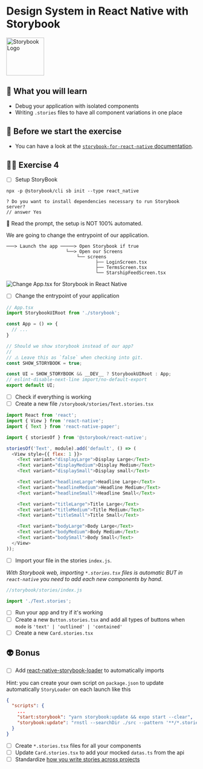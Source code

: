 # Design System in React Native with Storybook

<img src="https://user-images.githubusercontent.com/81434852/149155798-e564e0c7-dcb2-4d24-b426-e41edaa8776b.png" width="100px" height="100px" alt="Storybook Logo" />

## 📡 What you will learn

- Debug your application with isolated components
- Writing `.stories` files to have all component variations in one place

## 👾 Before we start the exercise

- You can have a look at the [`storybook-for-react-native` documentation](https://github.com/storybookjs/react-native#storybook-for-react-native).

## 👨‍🚀 Exercise 4

- [ ] Setup StoryBook

```console
npx -p @storybook/cli sb init --type react_native
```

```console
? Do you want to install dependencies necessary to run Storybook server?
// answer Yes
```

🔭 Read the prompt, the setup is NOT 100% automated.

We are going to change the entrypoint of our application.

```console
───> Launch the app ─────> Open Storybook if true
                      └──> Open our Screens
                          └── screens
                                 ├── LoginScreen.tsx
                                 ├── TermsScreen.tsx
                                 └── StarshipFeedScreen.tsx
```

![Change App.tsx for Storybook in React Native](https://raw.githubusercontent.com/flexbox/react-native-workshop/main/challenges/ecosystem/storybook-booting.png)

- [ ] Change the entrypoint of your application

```javascript
// App.tsx
import StorybookUIRoot from './storybook';

const App = () => {
  // ...
}

// Should we show storybook instead of our app?
//
// ⚠️ Leave this as `false` when checking into git.
const SHOW_STORYBOOK = true;

const UI = SHOW_STORYBOOK && __DEV__ ? StorybookUIRoot : App;
// eslint-disable-next-line import/no-default-export
export default UI;
```

- [ ] Check if everything is working
- [ ] Create a new file `/storybook/stories/Text.stories.tsx`

```javascript
import React from 'react';
import { View } from 'react-native';
import { Text } from 'react-native-paper';

import { storiesOf } from '@storybook/react-native';

storiesOf('Text', module).add('default', () => (
  <View style={{ flex: 1 }}>
    <Text variant="displayLarge">Display Large</Text>
    <Text variant="displayMedium">Display Medium</Text>
    <Text variant="displaySmall">Display small</Text>

    <Text variant="headlineLarge">Headline Large</Text>
    <Text variant="headlineMedium">Headline Medium</Text>
    <Text variant="headlineSmall">Headline Small</Text>

    <Text variant="titleLarge">Title Large</Text>
    <Text variant="titleMedium">Title Medium</Text>
    <Text variant="titleSmall">Title Small</Text>

    <Text variant="bodyLarge">Body Large</Text>
    <Text variant="bodyMedium">Body Medium</Text>
    <Text variant="bodySmall">Body Small</Text>
  </View>
));
```

- [ ] Import your file in the stories `index.js`.

_With Storybook web, importing `*.stories.tsx` files is automatic BUT in `react-native` you need to add each new components by hand_.

```javascript
//storybook/stories/index.js

import './Text.stories';
```

- [ ] Run your app and try if it's working
- [ ] Create a new `Button.stories.tsx` and add all types of buttons when `mode` is `'text' | 'outlined' | 'contained'`
- [ ] Create a new `Card.stories.tsx`

## 👽 Bonus

- [ ] Add [react-native-storybook-loader](https://github.com/elderfo/react-native-storybook-loader) to automatically imports

Hint: you can create your own script on `package.json` to update automatically `StoryLoader` on each launch like this

```json
{
  "scripts": {
    ...
    "start:storybook": "yarn storybook:update && expo start --clear",
    "storybook:update": "rnstl --searchDir ./src --pattern '**/*.stories.tsx' --outputFile ./storybook/StoryLoader.ts",
  }
}

```

- [ ] Create `*.stories.tsx` files for all your components
- [ ] Update `Card.stories.tsx` to add your mocked `datas.ts` from the api
- [ ] Standardize [how you write stories across projects](https://storybook.js.org/blog/how-to-use-storybook-with-eslint/)
